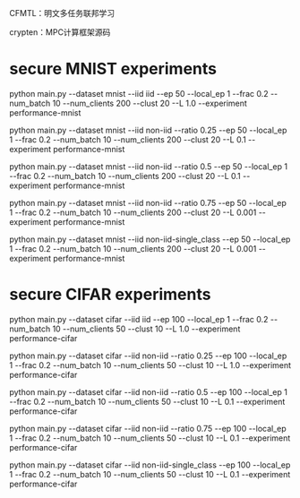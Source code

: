 CFMTL：明文多任务联邦学习

crypten：MPC计算框架源码

# secure MNIST experiments
python main.py --dataset mnist --iid iid --ep 50 --local_ep 1 --frac 0.2 --num_batch 10 --num_clients 200 --clust 20 --L 1.0 --experiment performance-mnist

python main.py --dataset mnist --iid non-iid --ratio 0.25 --ep 50 --local_ep 1 --frac 0.2 --num_batch 10 --num_clients 200 --clust 20 --L 0.1 --experiment performance-mnist

python main.py --dataset mnist --iid non-iid --ratio 0.5 --ep 50 --local_ep 1 --frac 0.2 --num_batch 10 --num_clients 200 --clust 20 --L 0.1 --experiment performance-mnist

python main.py --dataset mnist --iid non-iid --ratio 0.75 --ep 50 --local_ep 1 --frac 0.2 --num_batch 10 --num_clients 200 --clust 20 --L 0.001 --experiment performance-mnist

python main.py --dataset mnist --iid non-iid-single_class --ep 50 --local_ep 1 --frac 0.2 --num_batch 10 --num_clients 200 --clust 20 --L 0.001 --experiment performance-mnist

# secure CIFAR experiments
python main.py --dataset cifar --iid iid --ep 100 --local_ep 1 --frac 0.2 --num_batch 10 --num_clients 50 --clust 10 --L 1.0 --experiment performance-cifar

python main.py --dataset cifar --iid non-iid --ratio 0.25 --ep 100 --local_ep 1 --frac 0.2 --num_batch 10 --num_clients 50 --clust 10 --L 1.0 --experiment performance-cifar

python main.py --dataset cifar --iid non-iid --ratio 0.5 --ep 100 --local_ep 1 --frac 0.2 --num_batch 10 --num_clients 50 --clust 10 --L 0.1 --experiment performance-cifar

python main.py --dataset cifar --iid non-iid --ratio 0.75 --ep 100 --local_ep 1 --frac 0.2 --num_batch 10 --num_clients 50 --clust 10 --L 0.1 --experiment performance-cifar

python main.py --dataset cifar --iid non-iid-single_class --ep 100 --local_ep 1 --frac 0.2 --num_batch 10 --num_clients 50 --clust 10 --L 0.1 --experiment performance-cifar



